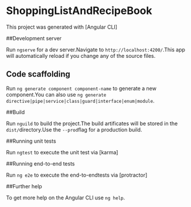 # ShoppingListAndRecipeBook

This project was generated with [Angular CLI]

##Development server

Run `ngserve` for a dev server.Navigate to `http://localhost:4200/`.This app will automatically reload if you change any of the source files.

## Code scaffolding

Run `ng generate component component-name` to generate a new component.You can also use `ng generate directive|pipe|service|class|guard|interface|enum|module`.

##Build

Run `nguild` to build the project.The build artificates will be stored in the `dist/`directory.Use the `--prod`flag for a production build.

##Running unit tests

Run `ngtest` to execute the unit test via [karma]

##Running end-to-end tests

Run `ng e2e` to execute the end-to-endtests via [protractor]

##Further help

To get more help on the Angular CLI use `ng help`.



